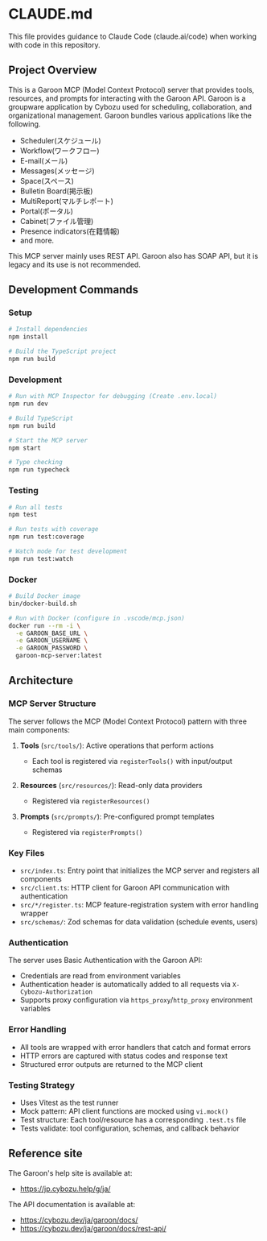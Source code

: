 # CLAUDE.md

This file provides guidance to Claude Code (claude.ai/code) when working with code in this repository.

## Project Overview
This is a Garoon MCP (Model Context Protocol) server that provides tools, resources, and prompts for interacting with the Garoon API. Garoon is a groupware application by Cybozu used for scheduling, collaboration, and organizational management.
Garoon bundles various applications like the following.
- Scheduler(スケジュール)
- Workflow(ワークフロー)
- E-mail(メール)
- Messages(メッセージ)
- Space(スペース)
- Bulletin Board(掲示板)
- MultiReport(マルチレポート)
- Portal(ポータル)
- Cabinet(ファイル管理)
- Presence indicators(在籍情報)
- and more.

This MCP server mainly uses REST API. Garoon also has SOAP API, but it is legacy and its use is not recommended.

## Development Commands

### Setup
```bash
# Install dependencies
npm install

# Build the TypeScript project
npm run build
```

### Development
```bash
# Run with MCP Inspector for debugging (Create .env.local)
npm run dev

# Build TypeScript
npm run build

# Start the MCP server
npm start

# Type checking
npm run typecheck
```

### Testing
```bash
# Run all tests
npm test

# Run tests with coverage
npm run test:coverage

# Watch mode for test development
npm run test:watch
```

### Docker
```bash
# Build Docker image
bin/docker-build.sh

# Run with Docker (configure in .vscode/mcp.json)
docker run --rm -i \
  -e GAROON_BASE_URL \
  -e GAROON_USERNAME \
  -e GAROON_PASSWORD \
  garoon-mcp-server:latest
```

## Architecture

### MCP Server Structure
The server follows the MCP (Model Context Protocol) pattern with three main components:

1. **Tools** (`src/tools/`): Active operations that perform actions
   - Each tool is registered via `registerTools()` with input/output schemas

2. **Resources** (`src/resources/`): Read-only data providers
   - Registered via `registerResources()`

3. **Prompts** (`src/prompts/`): Pre-configured prompt templates
   - Registered via `registerPrompts()`

### Key Files
- `src/index.ts`: Entry point that initializes the MCP server and registers all components
- `src/client.ts`: HTTP client for Garoon API communication with authentication
- `src/*/register.ts`: MCP feature-registration system with error handling wrapper
- `src/schemas/`: Zod schemas for data validation (schedule events, users)

### Authentication
The server uses Basic Authentication with the Garoon API:
- Credentials are read from environment variables
- Authentication header is automatically added to all requests via `X-Cybozu-Authorization`
- Supports proxy configuration via `https_proxy`/`http_proxy` environment variables

### Error Handling
- All tools are wrapped with error handlers that catch and format errors
- HTTP errors are captured with status codes and response text
- Structured error outputs are returned to the MCP client

### Testing Strategy
- Uses Vitest as the test runner
- Mock pattern: API client functions are mocked using `vi.mock()`
- Test structure: Each tool/resource has a corresponding `.test.ts` file
- Tests validate: tool configuration, schemas, and callback behavior

## Reference site
The Garoon's help site is available at:
- https://jp.cybozu.help/g/ja/

The API documentation is available at:
- https://cybozu.dev/ja/garoon/docs/
- https://cybozu.dev/ja/garoon/docs/rest-api/
